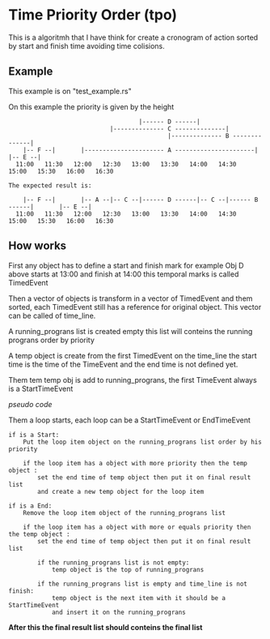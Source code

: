 
# Time Priority Order (tpo)

This is a algoritmh that I have think for create a cronogram of action sorted by start and finish time avoiding time colisions.

## Example

This example is on "test_example.rs"

On this example the priority is given by the height

```
                                    |------ D ------|
                            |-------------- C --------------|
                                            |-------------- B --------------|
    |-- F --|       |---------------------- A ----------------------|               |-- E --|
  11:00   11:30   12:00   12:30   13:00   13:30   14:00   14:30   15:00   15:30   16:00   16:30

The expected result is:

    |-- F --|       |-- A --|-- C --|------ D ------|-- C --|------ B ------|       |-- E --|
  11:00   11:30   12:00   12:30   13:00   13:30   14:00   14:30   15:00   15:30   16:00   16:30
```

## How works

First any object has to define a start and finish mark for example Obj D above starts at 13:00 and 
finish at 14:00 this temporal marks is called TimedEvent

Then a vector of objects is transform in a vector of TimedEvent and them sorted, each TimedEvent still
has a reference for original object. This vector can be called of time_line.

A running_prograns list is created empty this list will conteins the running prograns order by priority

A temp object is create from the first TimedEvent on the time_line the start time is the time of 
the TimeEvent and the end time is not defined yet.

Them tem temp obj is add to running_prograns, the first TimeEvent always is a StartTimeEvent

*pseudo code*

Them a loop starts, each loop can be a StartTimeEvent or EndTimeEvent

    if is a Start:
        Put the loop item object on the running_prograns list order by his priority

        if the loop item has a object with more priority then the temp object :
            set the end time of temp object then put it on final result list
            and create a new temp object for the loop item

    if is a End:
        Remove the loop item object of the running_prograns list

        if the loop item has a object with more or equals priority then the temp object :
            set the end time of temp object then put it on final result list

            if the running_prograns list is not empty:
                temp object is the top of running_prograns
            
            if the running_prograns list is empty and time_line is not finish:
                temp object is the next item with it should be a StartTimeEvent
                and insert it on the running_prograns

**After this the final result list should conteins the final list**